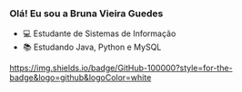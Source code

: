 ### Olá! Eu sou a Bruna Vieira Guedes


-   💻 Estudante de Sistemas de Informação 
-  📚 Estudando Java, Python e MySQL

https://img.shields.io/badge/GitHub-100000?style=for-the-badge&logo=github&logoColor=white
  
